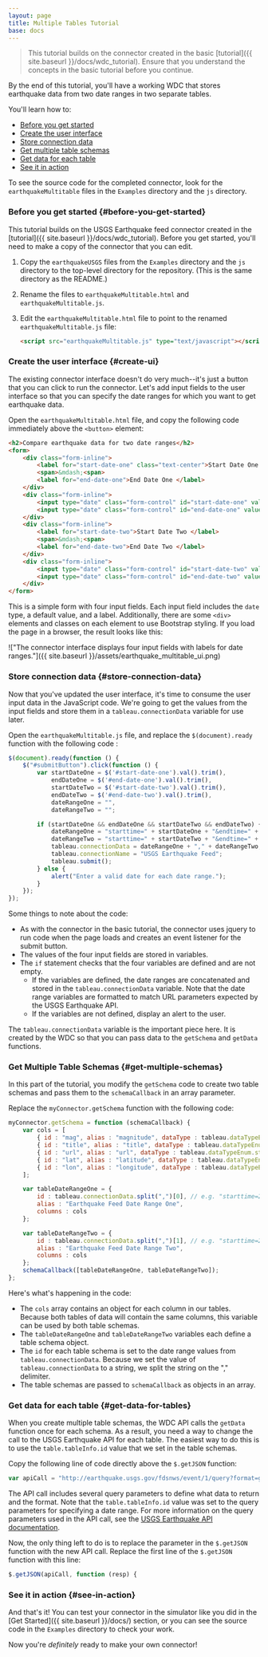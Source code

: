 ```yaml
---
layout: page
title: Multiple Tables Tutorial
base: docs
---
```


> This tutorial builds on the connector created in the basic [tutorial]({{ site.baseurl }}/docs/wdc_tutorial). Ensure that you understand the concepts in the basic tutorial before you continue.

By the end of this tutorial, you'll have a working WDC that stores earthquake data from two date ranges in two separate tables. 

You'll learn how to:

* [Before you get started](#before-you-get-started)
* [Create the user interface](#create-ui)
* [Store connection data](#store-connection-data)
* [Get multiple table schemas](#get-multiple-schemas)
* [Get data for each table](#get-data-for-tables)
* [See it in action](#see-in-action)

To see the source code for the completed connector, look for the `earthquakeMultitable` files in the `Examples` directory and the `js` directory.

### Before you get started {#before-you-get-started}

This tutorial builds on the USGS Earthquake feed connector created in the [tutorial]({{ site.baseurl }}/docs/wdc_tutorial). Before you get started, you'll need to make a copy of the connector that you can edit.

1. Copy the `earthquakeUSGS` files from the `Examples` directory and the `js` directory to the top-level directory for the repository. (This is the same directory as the README.)

1. Rename the files to `earthquakeMultitable.html` and `earthquakeMultitable.js`.

1. Edit the `earthquakeMultitable.html` file to point to the renamed `earthquakeMultitable.js` file:

   ```html
   <script src="earthquakeMultitable.js" type="text/javascript"></script>
   ```

### Create the user interface {#create-ui}

The existing connector interface doesn't do very much--it's just a button that you can click to run the connector. Let's add input fields to the user interface so that you can specify the date ranges for which you want to get earthquake data.

Open the `earthquakeMultitable.html` file, and copy the following code immediately above the `<button>` element:

```html
<h2>Compare earthquake data for two date ranges</h2>
<form>
    <div class="form-inline">
        <label for="start-date-one" class="text-center">Start Date One </label>
        <span>&mdash;<span>
        <label for="end-date-one">End Date One </label>
    </div>
    <div class="form-inline">
        <input type="date" class="form-control" id="start-date-one" value="2015-05-08">
        <input type="date" class="form-control" id="end-date-one" value="2015-05-15">
    </div>
    <div class="form-inline">
        <label for="start-date-two">Start Date Two </label>
        <span>&mdash;<span>
        <label for="end-date-two">End Date Two </label>
    </div>
    <div class="form-inline">
        <input type="date" class="form-control" id="start-date-two" value="2016-05-08">
        <input type="date" class="form-control" id="end-date-two" value="2016-05-15">
    </div>
</form>
```

This is a simple form with four input fields. Each input field includes the `date` type, a default value, and a label. Additionally, there are some `<div>` elements and classes on each element to use Bootstrap styling. If you load the page in a browser, the result looks like this:

!["The connector interface displays four input fields with labels for date ranges."]({{ site.baseurl }}/assets/earthquake_multitable_ui.png)

### Store connection data {#store-connection-data}

Now that you've updated the user interface, it's time to consume the user input data in the JavaScript code. We're going to get the values from the input fields and store them in a `tableau.connectionData` variable for use later.

Open the `earthquakeMultitable.js` file, and replace the `$(document).ready` function with the following code :

```js
$(document).ready(function () {
	$("#submitButton").click(function () {
		var startDateOne = $('#start-date-one').val().trim(),
			endDateOne = $('#end-date-one').val().trim(),
			startDateTwo = $('#start-date-two').val().trim(),
			endDateTwo = $('#end-date-two').val().trim(),
			dateRangeOne = "",
			dateRangeTwo = "";

		if (startDateOne && endDateOne && startDateTwo && endDateTwo) {
			dateRangeOne = "starttime=" + startDateOne + "&endtime=" + endDateOne;
			dateRangeTwo = "starttime=" + startDateTwo + "&endtime=" + endDateTwo;
			tableau.connectionData = dateRangeOne + "," + dateRangeTwo;
			tableau.connectionName = "USGS Earthquake Feed";
			tableau.submit(); 
		} else {
			alert("Enter a valid date for each date range.");
		}
	});
});
```

Some things to note about the code:

* As with the connector in the basic tutorial, the connector uses jquery to run code when the page loads and creates an event listener for the submit button.
* The values of the four input fields are stored in variables.
* The `if` statement checks that the four variables are defined and are not empty.
	* If the variables are defined, the date ranges are concatenated and stored in the `tableau.connectionData` variable. Note that the date range variables are formatted to match URL parameters expected by the USGS Earthquake API. 
	* If the variables are not defined, display an alert to the user.

The `tableau.connectionData` variable is the important piece here. It is created by the WDC so that you can pass data to the `getSchema` and `getData` functions.

### Get Multiple Table Schemas {#get-multiple-schemas}

In this part of the tutorial, you modify the `getSchema` code to create two table schemas and pass them to the `schemaCallback` in an array parameter. 

Replace the `myConnector.getSchema` function with the following code:

```js
myConnector.getSchema = function (schemaCallback) {
	var cols = [
		{ id : "mag", alias : "magnitude", dataType : tableau.dataTypeEnum.float },
		{ id : "title", alias : "title", dataType : tableau.dataTypeEnum.string },
		{ id : "url", alias : "url", dataType : tableau.dataTypeEnum.string },
		{ id : "lat", alias : "latitude", dataType : tableau.dataTypeEnum.float },
		{ id : "lon", alias : "longitude", dataType : tableau.dataTypeEnum.float }
	];

	var tableDateRangeOne = {
		id : tableau.connectionData.split(",")[0], // e.g. "starttime=2015-05-01&endtime=2015-05-08",
		alias : "Earthquake Feed Date Range One",
		columns : cols
	};

	var tableDateRangeTwo = {
		id : tableau.connectionData.split(",")[1], // e.g. "starttime=2016-05-01&endtime=2016-05-08",
		alias : "Earthquake Feed Date Range Two",
		columns : cols
	};
	schemaCallback([tableDateRangeOne, tableDateRangeTwo]);
};
```

Here's what's happening in the code:

* The `cols` array contains an object for each column in our tables. Because both tables of data will contain the same columns, this variable can be used by both table schemas.
* The `tableDateRangeOne` and `tableDateRangeTwo` variables each define a table schema object. 
* The `id` for each table schema is set to the date range values from `tableau.connectionData`. Because we set the value of `tableau.connectionData` to a string, we split the string on the "," delimiter.
* The table schemas are passed to `schemaCallback` as objects in an array.

### Get data for each table {#get-data-for-tables}

When you create multiple table schemas, the WDC API calls the `getData` function once for each schema. As a result, you need a way to change the call to the USGS Earthquake API for each table. The easiest way to do this is to use the `table.tableInfo.id` value that we set in the table schemas.

Copy the following line of code directly above the `$.getJSON` function:

```js
var apiCall = "http://earthquake.usgs.gov/fdsnws/event/1/query?format=geojson&" + table.tableInfo.id + "&minmagnitude=4.5";
```

The API call includes several query parameters to define what data to return and the format. Note that the `table.tableInfo.id` value was set to the query parameters for specifying a date range. For more information on the query parameters used in the API call, see the [USGS Earthquake API documentation](http://earthquake.usgs.gov/fdsnws/event/1/).

Now, the only thing left to do is to replace the parameter in the `$.getJSON` function with the new API call. Replace the first line of the `$.getJSON` function with this line:

```js
$.getJSON(apiCall, function (resp) {
```

### See it in action {#see-in-action}

And that's it! You can test your connector in the simulator like you did in the [Get Started]({{ site.baseurl }}/docs/) section, or you can see the source code in the `Examples` directory to check your work. 

Now you're *definitely* ready to make your own connector!
